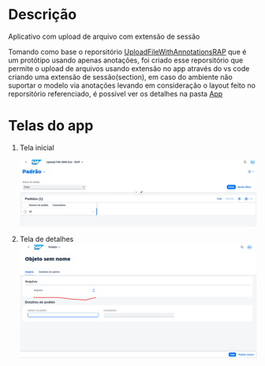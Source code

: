 # Descrição
Aplicativo com upload de arquivo com extensão de sessão

Tomando como base o reporsitório [UploadFileWithAnnotationsRAP](https://github.com/DaviCastr/UploadFileWithAnnotationsRAP) que é um protótipo usando apenas anotações, foi criado esse 
reporsitório que permite o upload de arquivos usando extensão no app através do vs code criando uma extensão de sessão(section), em caso do ambiente não suportar o modelo via anotações levando em consideração o layout feito no reporsitório referenciado, é possivel ver os detalhes na pasta [App](src/App)

# Telas do app

1. Tela inicial

    ![Início](img/telainicial.png)

2. Tela de detalhes
    ![Detalhes  odata v2](img/detalhes.png)
   
